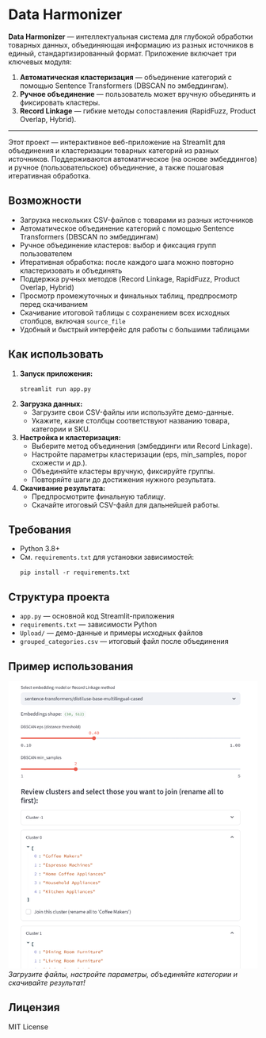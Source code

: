 
# Data Harmonizer

**Data Harmonizer** — интеллектуальная система для глубокой обработки товарных данных, объединяющая информацию из разных источников в единый, стандартизированный формат.
Приложение включает три ключевых модуля:

1. **Автоматическая кластеризация** — объединение категорий с помощью Sentence Transformers (DBSCAN по эмбеддингам).
2. **Ручное объединение** — пользователь может вручную объединять и фиксировать кластеры.
3. **Record Linkage** — гибкие методы сопоставления (RapidFuzz, Product Overlap, Hybrid).

---

Этот проект — интерактивное веб-приложение на Streamlit для объединения и кластеризации товарных категорий из разных источников. Поддерживаются автоматическое (на основе эмбеддингов) и ручное (пользовательское) объединение, а также пошаговая итеративная обработка.

## Возможности

- Загрузка нескольких CSV-файлов с товарами из разных источников
- Автоматическое объединение категорий с помощью Sentence Transformers (DBSCAN по эмбеддингам)
- Ручное объединение кластеров: выбор и фиксация групп пользователем
- Итеративная обработка: после каждого шага можно повторно кластеризовать и объединять
- Поддержка ручных методов (Record Linkage, RapidFuzz, Product Overlap, Hybrid)
- Просмотр промежуточных и финальных таблиц, предпросмотр перед скачиванием
- Скачивание итоговой таблицы с сохранением всех исходных столбцов, включая `source_file`
- Удобный и быстрый интерфейс для работы с большими таблицами

## Как использовать

1. **Запуск приложения:**
   ```
   streamlit run app.py
   ```
2. **Загрузка данных:** 
   - Загрузите свои CSV-файлы или используйте демо-данные.
   - Укажите, какие столбцы соответствуют названию товара, категории и SKU.
3. **Настройка и кластеризация:**
   - Выберите метод объединения (эмбеддинги или Record Linkage).
   - Настройте параметры кластеризации (eps, min_samples, порог схожести и др.).
   - Объединяйте кластеры вручную, фиксируйте группы.
   - Повторяйте шаги до достижения нужного результата. 
4. **Скачивание результата:**
   - Предпросмотрите финальную таблицу.
   - Скачайте итоговый CSV-файл для дальнейшей работы.

## Требования

- Python 3.8+
- См. `requirements.txt` для установки зависимостей:
  ```
  pip install -r requirements.txt
  ```

## Структура проекта

- `app.py` — основной код Streamlit-приложения
- `requirements.txt` — зависимости Python
- `Upload/` — демо-данные и примеры исходных файлов
- `grouped_categories.csv` — итоговый файл после объединения

## Пример использования

![Скриншот интерфейса](screenshot.png)  
*Загрузите файлы, настройте параметры, объединяйте категории и скачивайте результат!*

## Лицензия

MIT License